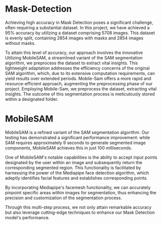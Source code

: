 # Mask-Detection

Achieving high accuracy in Mask Detection poses a significant challenge, often requiring a substantial dataset. In this project, we have achieved a 95% accuracy by utilizing a dataset comprising 5708 images. This dataset is evenly split, containing 2854 images with masks and 2854 images without masks.

To attain this level of accuracy, our approach involves the innovative Utilizing MobileSAM, a streamlined variant of the SAM segmentation algorithm, we preprocess the dataset to extract vital insights. This lightweight adaptation addresses the efficiency concerns of the original SAM algorithm, which, due to its extensive computation requirements, can yield results over extended periods. Mobile-Sam offers a more rapid and resource-efficient approach, augmenting the preprocessing phase of our project. Employing Mobile-Sam, we preprocess the dataset, extracting vital insights. The outcome of this segmentation process is meticulously stored within a designated folder.

# MobileSAM

MobileSAM is a refined variant of the SAM segmentation algorithm. Our testing has demonstrated a significant performance improvement: while SAM requires approximately 9 seconds to generate segmented image components, MobileSAM achieves this in just 100 milliseconds.

One of MobileSAM's notable capabilities is the ability to accept input points designated by the user within an image and subsequently return the corresponding segmented region. This functionality is facilitated by harnessing the power of the Mediapipe face detection algorithm, which adeptly identifies facial features and establishes corresponding points.

By incorporating Mediapipe's facemesh functionality, we can accurately pinpoint specific areas within images for segmentation, thus enhancing the precision and customization of the segmentation process.

Through this multi-step process, we not only attain remarkable accuracy but also leverage cutting-edge techniques to enhance our Mask Detection model's performance.
